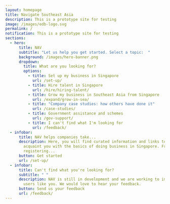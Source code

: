 ```yaml
---
layout: homepage
title: Navigate Southeast Asia
description: This is a prototype site for testing
image: /images/edb-logo.svg
permalink: /
notification: This is a prototype site for testing
sections:
  - hero:
      title: NAV
      subtitle: "Let us help you get started. Select a topic:  "
      background: /images/hero-banner.png
      dropdown:
        title: What are you looking for?
        options:
          - title: Set up my business in Singapore
            url: /set-up/
          - title: Hire talent in Singapore
            url: /hire/hiring-talent/
          - title: Grow my business in Southeast Asia from Singapore
            url: /expand/grow-in-sea/
          - title: "Company case studies: how others have done it"
            url: /case-studies/
          - title: Government assistance and schemes
            url: /gov-support/
          - title: I can't find what I'm looking for
            url: /feedback/
  - infobar:
      title: NAV helps companies take...
      description: Here, you will find curated information and links to resources to
        acquaint you with the basics of doing business in Singapore. From
        registering...
      button: Get started
      url: /set-up/
  - infobar:
      title: Can't find what you're looking for?
      subtitle: " "
      description: NAV is still in development and we are working to improve it for
        users like you. We would love to hear your feedback.
      button: Send us your feedback
      url: /feedback/
---
```

